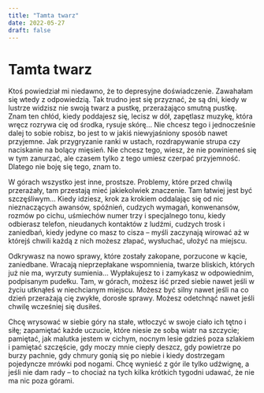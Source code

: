 ```yaml
---
title: "Tamta twarz"
date: 2022-05-27
draft: false
---
```


# Tamta twarz

Ktoś powiedział mi niedawno, że to depresyjne doświadczenie. Zawahałam się wtedy z odpowiedzią. Tak trudno jest się przyznać, że są dni, kiedy w lustrze widzisz nie swoją twarz a pustkę, przerażająco smutną pustkę. Znam ten chłód, kiedy poddajesz się, lecisz w dół, zapętlasz muzykę, która wręcz rozrywa cię od środka, rysuje skórę... Nie chcesz tego i jednocześnie dalej to sobie robisz, bo jest to w jakiś niewyjaśniony sposób nawet przyjemne. Jak przygryzanie ranki w ustach, rozdrapywanie strupa czy naciskanie na bolący mięsień. Nie chcesz tego, wiesz, że nie powinieneś się w tym zanurzać, ale czasem tylko z tego umiesz czerpać przyjemność. Dlatego nie boję się tego, znam to. 

W górach wszystko jest inne, prostsze. Problemy, które przed chwilą przerażały, tam przestają mieć jakiekolwiek znaczenie. Tam łatwiej jest być szczęśliwym… Kiedy idziesz, krok za krokiem oddalając się od nic nieznaczących awansów, spóźnień, cudzych wymagań, konwenansów, rozmów po cichu, uśmiechów numer trzy i specjalnego tonu, kiedy odbierasz telefon, nieudanych kontaktów z ludźmi, cudzych trosk i zaniedbań, kiedy jedyne co masz to cisza – myśli zaczynają wirować aż w którejś chwili każdą z nich możesz złapać, wysłuchać, ułożyć na miejscu.

Odkrywasz na nowo sprawy, które zostały zakopane, porzucone w kącie, zaniedbane. Wracają nieprzepłakane wspomnienia, twarze bliskich, których już nie ma, wyrzuty sumienia…  Wypłakujesz to i zamykasz w odpowiednim, podpisanym pudełku. Tam, w górach, możesz iść przed siebie nawet jeśli w życiu utknąłeś w niechcianym miejscu. Możesz być silny nawet jeśli na co dzień przerażają cię zwykłe, dorosłe sprawy. Możesz odetchnąć nawet jeśli chwilę wcześniej się dusiłeś.

Chcę wrysować w siebie góry na stałe, wtłoczyć w swoje ciało ich tętno i siłę; zapamiętać każde uczucie, które niesie ze sobą wiatr na szczycie; pamiętać, jak malutka jestem w cichym, nocnym lesie gdzieś poza szlakiem i pamiętać szczęście, gdy moczy mnie ciepły deszcz, gdy powietrze po burzy pachnie, gdy chmury gonią się po niebie i kiedy dostrzegam pojedyncze mrówki pod nogami. Chcę wynieść z gór ile tylko udźwignę, a jeśli nie dam rady – to chociaż na tych kilka krótkich tygodni udawać, że nie ma nic poza górami.
